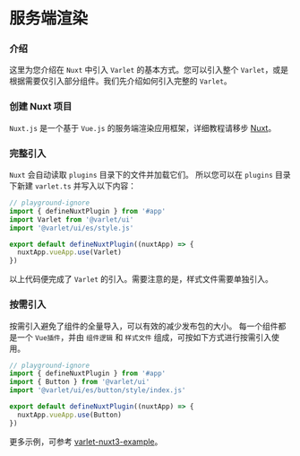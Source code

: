 # 服务端渲染

### 介绍

这里为您介绍在 `Nuxt` 中引入 `Varlet` 的基本方式。您可以引入整个 `Varlet`，或是根据需要仅引入部分组件。我们先介绍如何引入完整的 `Varlet`。

### 创建 Nuxt 项目

`Nuxt.js` 是一个基于 `Vue.js` 的服务端渲染应用框架，详细教程请移步 [Nuxt](https://v3.nuxtjs.org/)。
### 完整引入

`Nuxt` 会自动读取 `plugins` 目录下的文件并加载它们。
所以您可以在 `plugins` 目录下新建 `varlet.ts` 并写入以下内容：

```js
// playground-ignore
import { defineNuxtPlugin } from '#app'
import Varlet from '@varlet/ui'
import '@varlet/ui/es/style.js'

export default defineNuxtPlugin((nuxtApp) => {
  nuxtApp.vueApp.use(Varlet)
})
```

以上代码便完成了 `Varlet` 的引入。需要注意的是，样式文件需要单独引入。

### 按需引入

按需引入避免了组件的全量导入，可以有效的减少发布包的大小。
每一个组件都是一个 `Vue插件`，并由 `组件逻辑` 和 `样式文件` 组成，可按如下方式进行按需引入使用。

```js
// playground-ignore
import { defineNuxtPlugin } from '#app'
import { Button } from '@varlet/ui'
import '@varlet/ui/es/button/style/index.js'

export default defineNuxtPlugin((nuxtApp) => {
  nuxtApp.vueApp.use(Button)
})
```

更多示例，可参考 [varlet-nuxt3-example](https://github.com/varletjs/varlet-nuxt3-example)。
